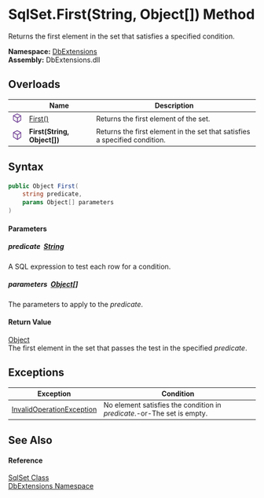 SqlSet.First(String, Object[]) Method
=====================================
Returns the first element in the set that satisfies a specified condition.
  
**Namespace:** [DbExtensions][1]  
**Assembly:** DbExtensions.dll

Overloads
---------

|                  | Name                        | Description                                                                |
| ---------------- | --------------------------- | -------------------------------------------------------------------------- |
| ![Public method] | [First()][2]                | Returns the first element of the set.                                      |
| ![Public method] | **First(String, Object[])** | Returns the first element in the set that satisfies a specified condition. |


Syntax
------

```csharp
public Object First(
	string predicate,
	params Object[] parameters
)
```

#### Parameters

##### *predicate*  [String][3]
A SQL expression to test each row for a condition.

##### *parameters*  [Object][4][]
The parameters to apply to the *predicate*.

#### Return Value
[Object][4]  
The first element in the set that passes the test in the specified *predicate*.

Exceptions
----------

| Exception                      | Condition                                                               |
| ------------------------------ | ----------------------------------------------------------------------- |
| [InvalidOperationException][5] | No element satisfies the condition in *predicate*.-or-The set is empty. |


See Also
--------

#### Reference
[SqlSet Class][6]  
[DbExtensions Namespace][1]  

[1]: ../README.md
[2]: First.md
[3]: https://learn.microsoft.com/dotnet/api/system.string
[4]: https://learn.microsoft.com/dotnet/api/system.object
[5]: https://learn.microsoft.com/dotnet/api/system.invalidoperationexception
[6]: README.md
[Public method]: ../../icons/pubmethod.svg "Public method"